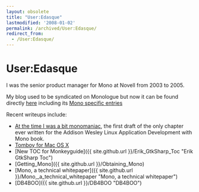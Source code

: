 ```yaml
---
layout: obsolete
title: "User:Edasque"
lastmodified: '2008-01-02'
permalink: /archived/User:Edasque/
redirect_from:
  - /User:Edasque/
---
```


User:Edasque
============

I was the senior product manager for Mono at Novell from 2003 to 2005.

My blog used to be syndicated on Monologue but now it can be found directly [here](http://www.frenchguys.com) including its [Mono specific entries](http://www.frenchguys.com/wordpress/?cat=3&submit=view)

Recent writeups include:

-   [At the time I was a bit monomaniac](http://www.frenchguys.com/wordpress/?p=134), the first draft of the only chapter ever written for the Addison Wesley Linux Application Development with Mono book.
-   [Tomboy for Mac OS X](http://www.frenchguys.com/wordpress/?p=114)
-   [New TOC for Monkeyguide]({{ site.github.url }}/Erik_GtkSharp_Toc "Erik GtkSharp Toc")
-   [Getting\_Mono]({{ site.github.url }}/Obtaining_Mono)
-   [Mono, a technical whitepaper]({{ site.github.url }}/Mono,_a_technical_whitepaper "Mono, a technical whitepaper")
-   [DB4BOO]({{ site.github.url }}/DB4BOO "DB4BOO")


